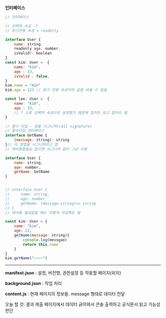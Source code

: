 **인터페이스**

```javascript
// 인터페이스

// 선택적 속성 -?
// 읽기전용 속성 = readonly

interface User {
    name: string,
    readonly age: number,
    isValid?: boolean
}
const kim: User =  {
    name: "kim",
    age : 33,
    isValid : false,
}
kim.name = "min"
kim.age = 123 // 읽기 전용 속성이라 값을 바꿀 수 없음

const lee: User =  {
    name: "kim",
    age : 33,
    // ? 으로 선택적 속성으로 설정했기 때문에 있어도 되고 없어도 됨
}

```

```javascript
// 함수 타입 - 호출 시그니처(call signature)
// 함수타입 인터페이스
interface GetName {
    (message: string): string
}// 이 문법을 시그니처라고 함
// 재사용할필요 없으면 시그니처 없이 그냥 사용

interface User {
    name: string,
    age: number,
    getName: GetName
}


// interface User {
//     name: string,
//     age: number,
//     getName: (message:string)=> string
// }
// 재사용 필요없을 때는 이렇게 작성해도 됨

const kim: User = {
    name: "kim",
    age: 22,
    getName(message: string){
        console.log(messgae)
        return this.name
    }
}
kim.getName("~~~~")
```

---

**manifest.json**
: 설정, 버전명, 권한설정 등
작동할 페이지(위치)


**background.json**
: 작업 처리


**content.js**
: 현재 페이지의 정보들.
message 형태로 데이터 전달

오늘 할 것: 결과 제출 페이지에서 데이터 긁어와서 콘솔 출력하고
공식문서 읽고 가능성 판단


